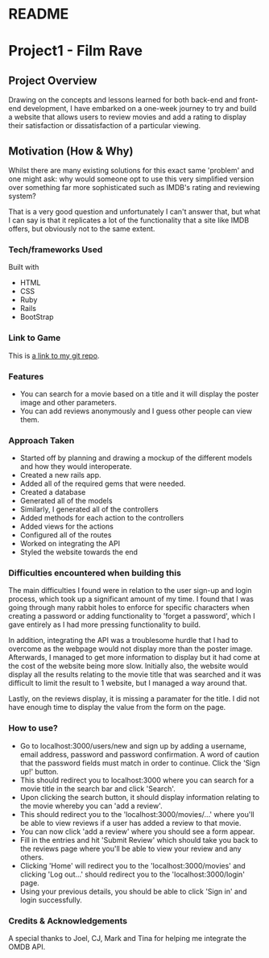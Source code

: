 # README

# Project1 - Film Rave

## Project Overview

Drawing on the concepts and lessons learned for both back-end and front-end development, I have embarked on a one-week journey to try and build a website that allows users to review movies and add a rating to display their satisfaction or dissatisfaction of a particular viewing. 

## Motivation (How & Why)

Whilst there are many existing solutions for this exact same 'problem' and one might ask: why would someone opt to use this very simplified version over something far more sophisticated such as IMDB's rating and reviewing system? 

That is a very good question and unfortunately I can't answer that, but what I can say is that it replicates a lot of the functionality that a site like IMDB offers, but obviously not to the same extent. 

### Tech/frameworks Used

Built with 

* HTML
* CSS
* Ruby
* Rails
* BootStrap

### Link to Game

This is [a link to my git repo](https://github.com/ram-ram14/cuddly-octo-pancake).

### Features

* You can search for a movie based on a title and it will display the poster image and other parameters. 
* You can add reviews anonymously and I guess other people can view them. 

### Approach Taken

* Started off by planning and drawing a mockup of the different models and how they would interoperate. 
* Created a new rails app.
* Added all of the required gems that were needed.
* Created a database
* Generated all of the models
* Similarly, I generated all of the controllers
* Added methods for each action to the controllers
* Added views for the actions
* Configured all of the routes
* Worked on integrating the API
* Styled the website towards the end


### Difficulties encountered when building this

The main difficulties I found were in relation to the user sign-up and login process, which took up a significant amount of my time. I found that I was going through many rabbit holes to enforce for specific characters when creating a password or adding functionality to 'forget a password', which I gave entirely as I had more pressing functionality to build. 

In addition, integrating the API was a troublesome hurdle that I had to overcome as the webpage would not display more than the poster image. Afterwards, I managed to get more information to display but it had come at the cost of the website being more slow. Initially also, the website would display all the results relating to the movie title that was searched and it was difficult to limit the result to 1 website, but I managed a way around that. 

Lastly, on the reviews display, it is missing a paramater for the title. I did not have enough time to display the value from the form on the page. 


### How to use?

* Go to localhost:3000/users/new and sign up by adding a username, email address, password and password confirmation. A word of caution that the password fields must match in order to continue. Click the 'Sign up!' button. 
* This should redirect you to localhost:3000 where you can search for a movie title in the search bar and click 'Search'. 
* Upon clicking the search button, it should display information relating to the movie whereby you can 'add a review'. 
* This should redirect you to the 'localhost:3000/movies/...' where you'll be able to view reviews if a user has added a review to that movie. 
* You can now click 'add a review' where you should see a form appear. 
* Fill in the entries and hit 'Submit Review' which should take you back to the reviews page where you'll be able to view your review and any others. 
* Clicking 'Home' will redirect you to the 'localhost:3000/movies' and clicking 'Log out...' should redirect you to the 'localhost:3000/login' page. 
* Using your previous details, you should be able to click 'Sign in' and login successfully. 

### Credits & Acknowledgements 

A special thanks to Joel, CJ, Mark and Tina for helping me integrate the OMDB API.

